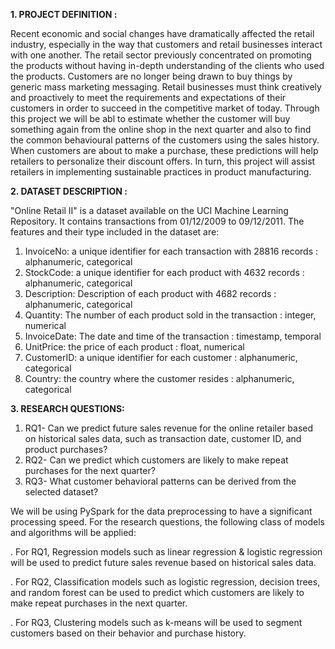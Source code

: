 **1. PROJECT DEFINITION :** 

Recent economic and social changes have dramatically affected the retail industry, especially in the way that customers and retail businesses interact with one another. The retail sector previously concentrated on promoting the products without having in-depth understanding of the clients who used the products. Customers are no longer being drawn to buy things by generic mass marketing messaging. Retail businesses must think creatively and proactively to meet the requirements and expectations of their customers in order to succeed in the competitive market of today. Through this project we will be abl to estimate whether the customer will buy something again from the online shop in the next quarter and also to find the common behavioural patterns of the customers using the sales history. When customers are about to make a purchase, these predictions will help retailers to personalize their discount offers. In turn, this project will assist retailers in implementing sustainable practices in product manufacturing.

**2. DATASET DESCRIPTION :**

"Online Retail II" is a dataset available on the UCI Machine Learning Repository. It contains transactions from 01/12/2009 to 09/12/2011. The features and their type included in the dataset are:

1. InvoiceNo: a unique identifier for each transaction with 28816 records : alphanumeric, categorical
2. StockCode: a unique identifier for each product with 4632 records : alphanumeric, categorical
3. Description: Description of each product with 4682 records : alphanumeric, categorical
4. Quantity: The number of each product sold in the transaction  : integer, numerical
5. InvoiceDate: The date and time of the transaction : timestamp, temporal
6. UnitPrice: the price of each product : float, numerical
7. CustomerID: a unique identifier for each customer : alphanumeric, categorical
8. Country: the country where the customer resides : alphanumeric, categorical

**3. RESEARCH QUESTIONS:**

1. RQ1- Can we predict future sales revenue for the online retailer based on historical sales data, such as transaction date, customer ID, and product purchases?
2. RQ2- Can we predict which customers are likely to make repeat purchases for the next quarter?
3. RQ3- What customer behavioral patterns can be derived from the selected dataset?

We will be using PySpark for the data preprocessing to have a significant processing speed. For the research questions, the following class of models and algorithms will be applied:

. For RQ1, Regression models such as linear regression & logistic regression will be used to predict future sales revenue based on historical sales data.

. For RQ2, Classification models such as logistic regression, decision trees, and random forest can be used to predict which customers are likely to make repeat purchases in the next quarter.

. For RQ3, Clustering models such as k-means will be used to segment customers based on their behavior and purchase history.




